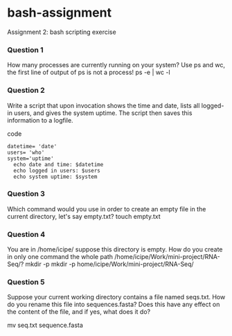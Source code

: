# bash-assignment
Assignment 2: bash scripting exercise

### Question 1
How many processes are currently running on your system? Use ps and wc, the first line of output of ps is not a process!
ps -e | wc -l

### Question 2
Write a script that upon invocation shows the time and date, lists all logged-in users, and gives the system uptime. 
The script then saves this information to a logfile.

code
```
datetime= 'date'
users= 'who'
system='uptime'
  echo date and time: $datetime
  echo logged in users: $users
  echo system uptime: $system
```
   
### Question 3
Which command would you use in order to create an empty file in the current directory, let's say empty.txt?
touch empty.txt

### Question 4
You are in /home/icipe/  suppose this directory is empty. How do you create in only one command the whole path /home/icipe/Work/mini-project/RNA-Seq/?
mkdir -p mkdir -p home/icipe/Work/mini-project/RNA-Seq/

### Question 5
Suppose your current working directory contains a file named seqs.txt. How do you rename this file into sequences.fasta? 
Does this have any effect on the content of the file, and if yes, what does it do?

mv seq.txt sequence.fasta



